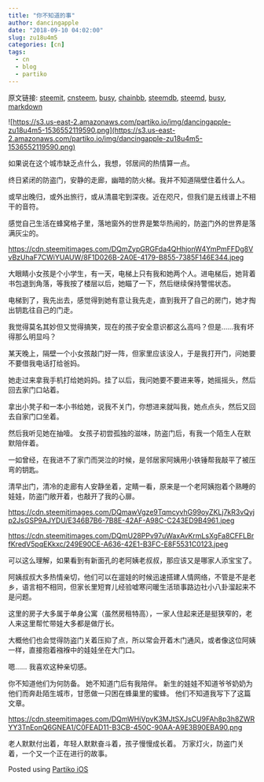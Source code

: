 ```yaml
---
title: "你不知道的事"
author: dancingapple
date: "2018-09-10 04:02:00"
slug: zu18u4m5
categories: [cn]
tags: 
  - cn
  - blog
  - partiko
---
```


原文链接: [steemit](https://steemit.com), [cnsteem](https://cnsteem.com), [busy](https://busy.org), [chainbb](https://chainbb.com), [steemdb](https://steemdb.com), [steemd](https://steemd.com), [busy](https://busy.org), [markdown](https://raw.githubusercontent.com/pzhaonet/steem_dancingapple/master/content/post/zu18u4m5.md)

![https://s3.us-east-2.amazonaws.com/partiko.io/img/dancingapple-zu18u4m5-1536552119590.png](https://s3.us-east-2.amazonaws.com/partiko.io/img/dancingapple-zu18u4m5-1536552119590.png)

如果说在这个城市缺乏点什么，我想，邻居间的热情算一点。

终日紧闭的防盗门，安静的走廊，幽暗的防火梯。我并不知道隔壁住着什么人。

或早出晚归，或外出旅行，或从清晨宅到深夜。近在咫尺，但我们是五线谱上不相干的音符。

感觉自己生活在蜂窝格子里，落地窗外的世界是繁华热闹的，防盗门外的世界是落满灰尘的。

https://cdn.steemitimages.com/DQmZypGRGFda4QHhjonW4YmPmFFDg8VvBzUhaF7CWiYUAUW/8F1D026B-2A0E-4179-B855-7385F146E344.jpeg

大眼睛小女孩是个小学生，有一天，电梯上只有我和她两个人。进电梯后，她背着书包退到角落，等我按了楼层以后，她瞄了一下，然后继续保持警惕状态。

电梯到了，我先出去，感觉得到她有意让我先走，直到我开了自己的房门，她才掏出钥匙往自己的门走。

我觉得莫名其妙但又觉得搞笑，现在的孩子安全意识都这么高吗？但是……我有坏得那么明显吗？

某天晚上，隔壁一个小女孩敲门好一阵，但家里应该没人，于是我打开门，问她要不要借我电话打给爸妈。

她走过来拿我手机打给她妈妈。挂了以后，我问她要不要进来等，她摇摇头，然后回去家门口站着。

拿出小凳子和一本小书给她，说我不关门，你想进来就叫我，她点点头，然后又回去自家门口坐着。

然后我听见她在抽噎。
女孩子初尝孤独的滋味，防盗门后，有我一个陌生人在默默陪伴着。

一如曾经，在我进不了家门而哭泣的时候，是邻居家阿姨用小铁锤帮我敲平了被压弯的钥匙。

清早出门，清冷的走廊有人安静坐着，定睛一看，原来是一个老阿姨抱着个熟睡的娃娃，防盗门敞开着，也敲开了我的心扉。

https://cdn.steemitimages.com/DQmawVgze9TqmcyvhG99oyZKLj7kR3vQyjp2JsGSP9AJYDU/E346B7B6-7B8E-42AF-A98C-C243ED9B4961.jpeg

https://cdn.steemitimages.com/DQmU28PPv97uWaxAvKrmLsXgFa8CFFLBrfKredV5pqEKkxc/249E90CE-A636-42E1-B3FC-E8F5531C0123.jpeg

可以这么理解，如果看到有新面孔的老阿姨老叔叔，那应该又是哪家人添宝宝了。

阿姨叔叔大多热情亲切，他们可以在遛娃的时候迅速搭建人情网络，不管是不是老乡，语言相不相同，但家长里短育儿经验嘘寒问暖生活琐事路边社小八卦溜起来不是问题。

这里的房子大多属于单身公寓（虽然房租特高），一家人住起来还是挺狭窄的，老人来这里帮忙带娃大多都是做厅长。

大概他们也会觉得防盗门关着压抑了点，所以常会开着木门通风，或者像这位阿姨一样，直接抱着襁褓中的娃娃坐在大门口。

嗯……
我喜欢这种亲切感。

你不知道他们为何防备。
她不知道门后有我陪伴。
新生的娃娃不知道爷爷奶奶为他们而奔赴陌生城市，甘愿做一只困在蜂巢里的蜜蜂。
他们不知道我写下了这篇文章。

https://cdn.steemitimages.com/DQmWHiVpvK3MJtSXJsCU9FAh8p3h8ZWRYY3TnEonQ6GNEA1/C0FEAD11-B3CB-450C-90AA-A9E3B90EBA90.png

老人默默付出着，年轻人默默奋斗着，孩子慢慢成长着。
万家灯火，防盗门关着，一个又一个正在进行的故事。



Posted using [Partiko iOS](https://steemit.com/@partiko-ios)
